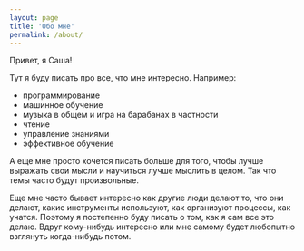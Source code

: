 ```yaml
---
layout: page
title: 'Обо мне'
permalink: /about/
---
```


Привет, я Саша!

Тут я буду писать про все, что мне интересно. Например:
- программирование
- машинное обучение
- музыка в общем и игра на барабанах в частности
- чтение
- управление знаниями
- эффективное обучение

А еще мне просто хочется писать больше для того, чтобы лучше выражать свои мысли и
научиться лучше мыслить в целом. Так что темы часто будут произвольные.

Еще мне часто бывает интересно как другие люди делают то, что они делают, какие
инструменты используют, как организуют процессы, как учатся. Поэтому я постепенно
буду писать о том, как я сам все это делаю. Вдруг кому-нибудь интересно или мне
самому будет любопытно взглянуть когда-нибудь потом.
